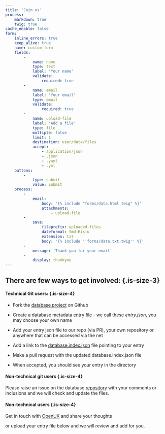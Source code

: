 ```yaml
---
title: 'Join us'
process:
    markdown: true
    twig: true
cache_enable: false
form:
    inline_errors: true
    keep_alive: true
    name: custom-form
    fields:
        -
            name: name
            type: text
            label: 'Your name'
            validate:
                required: true
        -
            name: email
            label: 'Your email'
            type: email
            validate:
                required: true
        -
            name: upload-file
            label: 'Add a file'
            type: file
            multiple: false
            limit: 1
            destination: user/data/files
            accept:
                - application/json
                - .json
                - .yaml
                - .yml
    buttons:
        -
            type: submit
            value: Submit
    process:
        -
            email:
                body: '{% include "forms/data.html.twig" %}'
                attachments:
                    - upload-file
        -
            save:
                fileprefix: uploaded-files-
                dateformat: Ymd-His-u
                extension: txt
                body: '{% include ''forms/data.txt.twig'' %}'
        -
            message: 'Thank you for your email'
        -
            display: thankyou
---
```


## There are few ways to get involved: {.is-size-3}

#### Technical Git users: {.is-size-4}

- Fork the [database project](https://github.com/OpenUK/publiccode.directory) on Github
- Create a database metadata [entry file](https://github.com/OpenUK/publiccode.directory/tree/master/entry-files) - we call these *entry.json*, you may choose your own name
- Add your entry json file to our repo (via PR), your own repository or anywhere that can be accessed via the net
- Add a link to the [database.index.json](https://github.com/OpenUK/publiccode.directory/blob/master/database/database.index.json) file pointing to your entry

- Make a pull request with the updated database.index.json file
- When accepted, you should see your entry in the directory

#### Non-technical git users {.is-size-4}

Please raise an issue on the database [repository](https://github.com/OpenUK/publiccode.directory/issues) with your comments or inclusions and we will check and update the files.

#### Non-technical users {.is-size-4}

Get in touch with [OpenUK](https://openuk.uk) and share your thoughts

or upload your entry file below and we will review and add for you.
